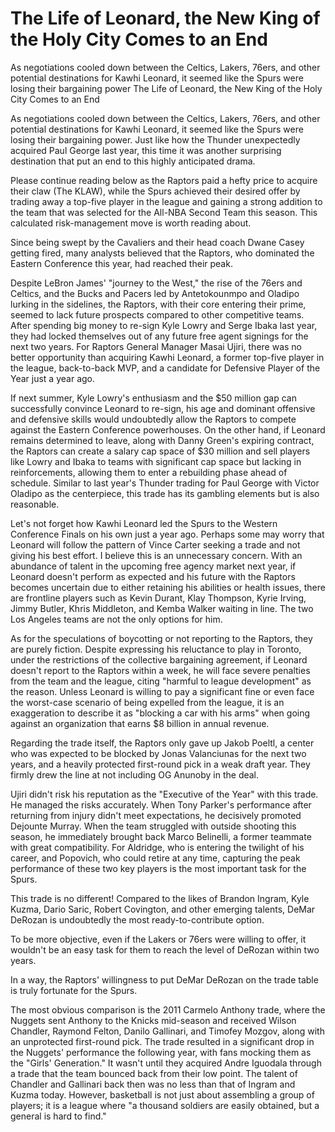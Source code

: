 #  The Life of Leonard, the New King of the Holy City Comes to an End

As negotiations cooled down between the Celtics, Lakers, 76ers, and other potential destinations for Kawhi Leonard, it seemed like the Spurs were losing their bargaining power 
  The Life of Leonard, the New King of the Holy City Comes to an End

As negotiations cooled down between the Celtics, Lakers, 76ers, and other potential destinations for Kawhi Leonard, it seemed like the Spurs were losing their bargaining power. Just like how the Thunder unexpectedly acquired Paul George last year, this time it was another surprising destination that put an end to this highly anticipated drama.

Please continue reading below as the Raptors paid a hefty price to acquire their claw (The KLAW), while the Spurs achieved their desired offer by trading away a top-five player in the league and gaining a strong addition to the team that was selected for the All-NBA Second Team this season. This calculated risk-management move is worth reading about.

Since being swept by the Cavaliers and their head coach Dwane Casey getting fired, many analysts believed that the Raptors, who dominated the Eastern Conference this year, had reached their peak.

Despite LeBron James' "journey to the West," the rise of the 76ers and Celtics, and the Bucks and Pacers led by Antetokounmpo and Oladipo lurking in the sidelines, the Raptors, with their core entering their prime, seemed to lack future prospects compared to other competitive teams. After spending big money to re-sign Kyle Lowry and Serge Ibaka last year, they had locked themselves out of any future free agent signings for the next two years. For Raptors General Manager Masai Ujiri, there was no better opportunity than acquiring Kawhi Leonard, a former top-five player in the league, back-to-back MVP, and a candidate for Defensive Player of the Year just a year ago.

If next summer, Kyle Lowry's enthusiasm and the $50 million gap can successfully convince Leonard to re-sign, his age and dominant offensive and defensive skills would undoubtedly allow the Raptors to compete against the Eastern Conference powerhouses. On the other hand, if Leonard remains determined to leave, along with Danny Green's expiring contract, the Raptors can create a salary cap space of $30 million and sell players like Lowry and Ibaka to teams with significant cap space but lacking in reinforcements, allowing them to enter a rebuilding phase ahead of schedule. Similar to last year's Thunder trading for Paul George with Victor Oladipo as the centerpiece, this trade has its gambling elements but is also reasonable.

Let's not forget how Kawhi Leonard led the Spurs to the Western Conference Finals on his own just a year ago. Perhaps some may worry that Leonard will follow the pattern of Vince Carter seeking a trade and not giving his best effort. I believe this is an unnecessary concern. With an abundance of talent in the upcoming free agency market next year, if Leonard doesn't perform as expected and his future with the Raptors becomes uncertain due to either retaining his abilities or health issues, there are frontline players such as Kevin Durant, Klay Thompson, Kyrie Irving, Jimmy Butler, Khris Middleton, and Kemba Walker waiting in line. The two Los Angeles teams are not the only options for him.

As for the speculations of boycotting or not reporting to the Raptors, they are purely fiction. Despite expressing his reluctance to play in Toronto, under the restrictions of the collective bargaining agreement, if Leonard doesn't report to the Raptors within a week, he will face severe penalties from the team and the league, citing "harmful to league development" as the reason. Unless Leonard is willing to pay a significant fine or even face the worst-case scenario of being expelled from the league, it is an exaggeration to describe it as "blocking a car with his arms" when going against an organization that earns $8 billion in annual revenue.

Regarding the trade itself, the Raptors only gave up Jakob Poeltl, a center who was expected to be blocked by Jonas Valanciunas for the next two years, and a heavily protected first-round pick in a weak draft year. They firmly drew the line at not including OG Anunoby in the deal.

Ujiri didn't risk his reputation as the "Executive of the Year" with this trade. He managed the risks accurately. When Tony Parker's performance after returning from injury didn't meet expectations, he decisively promoted Dejounte Murray. When the team struggled with outside shooting this season, he immediately brought back Marco Belinelli, a former teammate with great compatibility. For Aldridge, who is entering the twilight of his career, and Popovich, who could retire at any time, capturing the peak performance of these two key players is the most important task for the Spurs.

This trade is no different! Compared to the likes of Brandon Ingram, Kyle Kuzma, Dario Saric, Robert Covington, and other emerging talents, DeMar DeRozan is undoubtedly the most ready-to-contribute option.

To be more objective, even if the Lakers or 76ers were willing to offer, it wouldn't be an easy task for them to reach the level of DeRozan within two years.

In a way, the Raptors' willingness to put DeMar DeRozan on the trade table is truly fortunate for the Spurs.

The most obvious comparison is the 2011 Carmelo Anthony trade, where the Nuggets sent Anthony to the Knicks mid-season and received Wilson Chandler, Raymond Felton, Danilo Gallinari, and Timofey Mozgov, along with an unprotected first-round pick. The trade resulted in a significant drop in the Nuggets' performance the following year, with fans mocking them as the "Girls' Generation." It wasn't until they acquired Andre Iguodala through a trade that the team bounced back from their low point. The talent of Chandler and Gallinari back then was no less than that of Ingram and Kuzma today. However, basketball is not just about assembling a group of players; it is a league where "a thousand soldiers are easily obtained, but a general is hard to find."